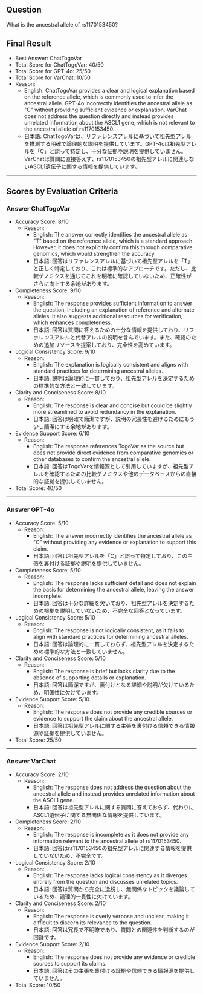 ## Question

What is the ancestral allele of rs1170153450?

## Final Result

- Best Answer: ChatTogoVar
- Total Score for ChatTogoVar: 40/50
- Total Score for GPT-4o: 25/50
- Total Score for VarChat: 10/50
- Reason:
  - English: ChatTogoVar provides a clear and logical explanation based on the reference allele, which is commonly used to infer the ancestral allele. GPT-4o incorrectly identifies the ancestral allele as "C" without providing sufficient evidence or explanation. VarChat does not address the question directly and instead provides unrelated information about the ASCL1 gene, which is not relevant to the ancestral allele of rs1170153450.
  - 日本語: ChatTogoVarは、リファレンスアレルに基づいて祖先型アレルを推測する明確で論理的な説明を提供しています。GPT-4oは祖先型アレルを「C」と誤って特定し、十分な証拠や説明を提供していません。VarChatは質問に直接答えず、rs1170153450の祖先型アレルに関連しないASCL1遺伝子に関する情報を提供しています。

---

## Scores by Evaluation Criteria

### Answer ChatTogoVar
- Accuracy Score: 8/10
  - Reason: 
    - English: The answer correctly identifies the ancestral allele as "T" based on the reference allele, which is a standard approach. However, it does not explicitly confirm this through comparative genomics, which would strengthen the accuracy.
    - 日本語: 回答はリファレンスアレルに基づいて祖先型アレルを「T」と正しく特定しており、これは標準的なアプローチです。ただし、比較ゲノミクスを通じてこれを明確に確認していないため、正確性がさらに向上する余地があります。
- Completeness Score: 9/10
  - Reason: 
    - English: The response provides sufficient information to answer the question, including an explanation of reference and alternate alleles. It also suggests additional resources for verification, which enhances completeness.
    - 日本語: 回答は質問に答えるための十分な情報を提供しており、リファレンスアレルと代替アレルの説明を含んでいます。また、確認のための追加リソースを提案しており、完全性を高めています。
- Logical Consistency Score: 9/10
  - Reason: 
    - English: The explanation is logically consistent and aligns with standard practices for determining ancestral alleles.
    - 日本語: 説明は論理的に一貫しており、祖先型アレルを決定するための標準的な方法と一致しています。
- Clarity and Conciseness Score: 8/10
  - Reason: 
    - English: The response is clear and concise but could be slightly more streamlined to avoid redundancy in the explanation.
    - 日本語: 回答は明確で簡潔ですが、説明の冗長性を避けるためにもう少し簡潔にする余地があります。
- Evidence Support Score: 6/10
  - Reason: 
    - English: The response references TogoVar as the source but does not provide direct evidence from comparative genomics or other databases to confirm the ancestral allele.
    - 日本語: 回答はTogoVarを情報源として引用していますが、祖先型アレルを確認するための比較ゲノミクスや他のデータベースからの直接的な証拠を提供していません。
- Total Score: 40/50

---

### Answer GPT-4o
- Accuracy Score: 5/10
  - Reason: 
    - English: The answer incorrectly identifies the ancestral allele as "C" without providing any evidence or explanation to support this claim.
    - 日本語: 回答は祖先型アレルを「C」と誤って特定しており、この主張を裏付ける証拠や説明を提供していません。
- Completeness Score: 5/10
  - Reason: 
    - English: The response lacks sufficient detail and does not explain the basis for determining the ancestral allele, leaving the answer incomplete.
    - 日本語: 回答は十分な詳細を欠いており、祖先型アレルを決定するための根拠を説明していないため、不完全な回答となっています。
- Logical Consistency Score: 5/10
  - Reason: 
    - English: The response is not logically consistent, as it fails to align with standard practices for determining ancestral alleles.
    - 日本語: 回答は論理的に一貫しておらず、祖先型アレルを決定するための標準的な方法と一致していません。
- Clarity and Conciseness Score: 5/10
  - Reason: 
    - English: The response is brief but lacks clarity due to the absence of supporting details or explanation.
    - 日本語: 回答は簡潔ですが、裏付けとなる詳細や説明が欠けているため、明確性に欠けています。
- Evidence Support Score: 5/10
  - Reason: 
    - English: The response does not provide any credible sources or evidence to support the claim about the ancestral allele.
    - 日本語: 回答は祖先型アレルに関する主張を裏付ける信頼できる情報源や証拠を提供していません。
- Total Score: 25/50

---

### Answer VarChat
- Accuracy Score: 2/10
  - Reason: 
    - English: The response does not address the question about the ancestral allele and instead provides unrelated information about the ASCL1 gene.
    - 日本語: 回答は祖先型アレルに関する質問に答えておらず、代わりにASCL1遺伝子に関する無関係な情報を提供しています。
- Completeness Score: 2/10
  - Reason: 
    - English: The response is incomplete as it does not provide any information relevant to the ancestral allele of rs1170153450.
    - 日本語: 回答はrs1170153450の祖先型アレルに関連する情報を提供していないため、不完全です。
- Logical Consistency Score: 2/10
  - Reason: 
    - English: The response lacks logical consistency as it diverges entirely from the question and discusses unrelated topics.
    - 日本語: 回答は質問から完全に逸脱し、無関係なトピックを議論しているため、論理的一貫性に欠けています。
- Clarity and Conciseness Score: 2/10
  - Reason: 
    - English: The response is overly verbose and unclear, making it difficult to discern its relevance to the question.
    - 日本語: 回答は冗長で不明瞭であり、質問との関連性を判断するのが困難です。
- Evidence Support Score: 2/10
  - Reason: 
    - English: The response does not provide any evidence or credible sources to support its claims.
    - 日本語: 回答はその主張を裏付ける証拠や信頼できる情報源を提供していません。
- Total Score: 10/50